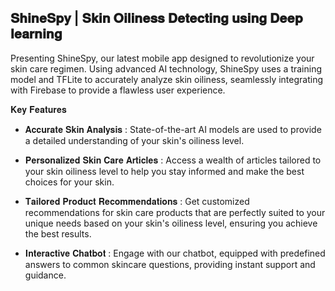 ## 𝐒𝐡𝐢𝐧𝐞𝐒𝐩𝐲 | 𝐒𝐤𝐢𝐧 𝐎𝐢𝐥𝐢𝐧𝐞𝐬𝐬 𝐃𝐞𝐭𝐞𝐜𝐭𝐢𝐧𝐠 𝐮𝐬𝐢𝐧𝐠 𝐃𝐞𝐞𝐩 𝐥𝐞𝐚𝐫𝐧𝐢𝐧𝐠

Presenting ShineSpy, our latest mobile app designed to revolutionize your skin care regimen. Using advanced AI technology, ShineSpy uses a training model and TFLite to accurately analyze skin oiliness, seamlessly integrating with Firebase to provide a flawless user experience.

𝐊𝐞𝐲 𝐅𝐞𝐚𝐭𝐮𝐫𝐞𝐬
- 𝐀𝐜𝐜𝐮𝐫𝐚𝐭𝐞 𝐒𝐤𝐢𝐧 𝐀𝐧𝐚𝐥𝐲𝐬𝐢𝐬 : State-of-the-art AI models are used to provide a detailed understanding of your skin's oiliness level.
  
- 𝐏𝐞𝐫𝐬𝐨𝐧𝐚𝐥𝐢𝐳𝐞𝐝 𝐒𝐤𝐢𝐧 𝐂𝐚𝐫𝐞 𝐀𝐫𝐭𝐢𝐜𝐥𝐞𝐬 : Access a wealth of articles tailored to your skin oiliness level to help you stay informed and make the best choices for your skin.
  
- 𝐓𝐚𝐢𝐥𝐨𝐫𝐞𝐝 𝐏𝐫𝐨𝐝𝐮𝐜𝐭 𝐑𝐞𝐜𝐨𝐦𝐦𝐞𝐧𝐝𝐚𝐭𝐢𝐨𝐧𝐬 : Get customized recommendations for skin care products that are perfectly suited to your unique needs based on your skin's oiliness level, ensuring you achieve the best results.
  
- 𝐈𝐧𝐭𝐞𝐫𝐚𝐜𝐭𝐢𝐯𝐞 𝐂𝐡𝐚𝐭𝐛𝐨𝐭 : Engage with our chatbot, equipped with predefined answers to common skincare questions, providing instant support and guidance.
